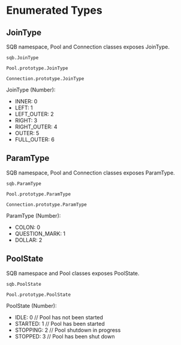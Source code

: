 # Enumerated Types

## JoinType

SQB namespace, Pool and Connection classes exposes JoinType.

`sqb.JoinType`

`Pool.prototype.JoinType`

`Connection.prototype.JoinType`


JoinType (Number):

- INNER: 0
- LEFT: 1
- LEFT_OUTER: 2
- RIGHT: 3
- RIGHT_OUTER: 4
- OUTER: 5
- FULL_OUTER: 6


## ParamType

SQB namespace, Pool and Connection classes exposes ParamType.

`sqb.ParamType`

`Pool.prototype.ParamType`

`Connection.prototype.ParamType`


ParamType (Number):

- COLON: 0
- QUESTION_MARK: 1
- DOLLAR: 2

## PoolState

SQB namespace and Pool classes exposes PoolState.

`sqb.PoolState`

`Pool.prototype.PoolState`

PoolState (Number):

- IDLE: 0 // Pool has not been started
- STARTED: 1 // Pool has been started
- STOPPING: 2 // Pool shutdown in progress
- STOPPED: 3 // Pool has been shut down
